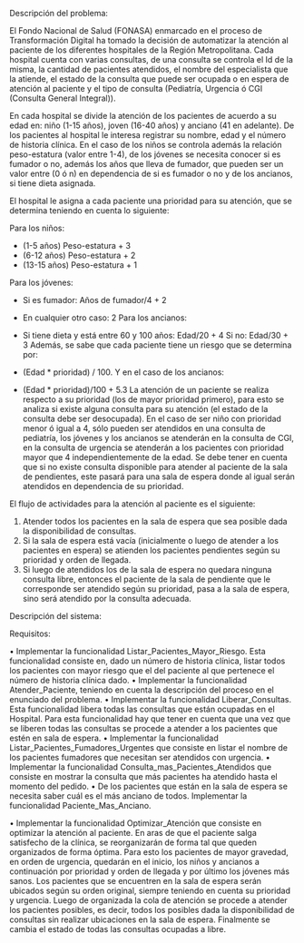 Descripción del problema:

El Fondo Nacional de Salud (FONASA) enmarcado en el proceso de Transformación Digital ha
tomado la decisión de automatizar la atención al paciente de los diferentes hospitales de la Región
Metropolitana. Cada hospital cuenta con varias consultas, de una consulta se controla el Id de la
misma, la cantidad de pacientes atendidos, el nombre del especialista que la atiende, el estado de la
consulta que puede ser ocupada o en espera de atención al paciente y el tipo de consulta (Pediatría,
Urgencia ó CGI (Consulta General Integral)).

En cada hospital se divide la atención de los pacientes de acuerdo a su edad en: niño (1-15 años),
joven (16-40 años) y anciano (41 en adelante). De los pacientes al hospital le interesa registrar su
nombre, edad y el número de historia clínica. En el caso de los niños se controla además la relación
peso-estatura (valor entre 1-4), de los jóvenes se necesita conocer si es fumador o no, además los
años que lleva de fumador, que pueden ser un valor entre (0 ó n) en dependencia de si es fumador o
no y de los ancianos, si tiene dieta asignada.

El hospital le asigna a cada paciente una prioridad para su atención, que se determina teniendo en
cuenta lo siguiente:

Para los niños:
- (1-5 años)
Peso-estatura + 3
- (6-12 años)
Peso-estatura + 2
- (13-15 años)
Peso-estatura + 1

Para los jóvenes:
- Si es fumador: Años de fumador/4 + 2
- En cualquier otro caso: 2
Para los ancianos:

- Si tiene dieta y está entre 60 y 100 años: Edad/20 + 4
Si no:
Edad/30 + 3
Además, se sabe que cada paciente tiene un riesgo que se determina por:
- (Edad * prioridad) / 100.
Y en el caso de los ancianos:
- (Edad * prioridad)/100 + 5.3
La atención de un paciente se realiza respecto a su prioridad (los de mayor prioridad primero), para
esto se analiza si existe alguna consulta para su atención (el estado de la consulta debe ser
desocupada). En el caso de ser niño con prioridad menor ó igual a 4, sólo pueden ser atendidos en
una consulta de pediatría, los jóvenes y los ancianos se atenderán en la consulta de CGI, en la
consulta de urgencia se atenderán a los pacientes con prioridad mayor que 4 independientemente de
la edad. Se debe tener en cuenta que si no existe consulta disponible para atender al paciente de la
sala de pendientes, este pasará para una sala de espera donde al igual serán atendidos en dependencia
de su prioridad.

El flujo de actividades para la atención al paciente es el siguiente:

1. Atender todos los pacientes en la sala de espera que sea posible dada la disponibilidad de
consultas.
2. Si la sala de espera está vacía (inicialmente o luego de atender a los pacientes en espera) se
atienden los pacientes pendientes según su prioridad y orden de llegada.
3. Si luego de atendidos los de la sala de espera no quedara ninguna consulta libre, entonces
el paciente de la sala de pendiente que le corresponde ser atendido según su prioridad, pasa a la sala
de espera, sino será atendido por la consulta adecuada.

Descripción del sistema:

Requisitos:

• Implementar la funcionalidad Listar_Pacientes_Mayor_Riesgo. Esta funcionalidad
consiste en, dado un número de historia clínica, listar todos los pacientes con mayor riesgo
que el del paciente al que pertenece el número de historia clínica dado.
• Implementar la funcionalidad Atender_Paciente, teniendo en cuenta la descripción del
proceso en el enunciado del problema.
• Implementar la funcionalidad Liberar_Consultas. Esta funcionalidad libera todas las
consultas que están ocupadas en el Hospital. Para esta funcionalidad hay que tener en cuenta
que una vez que se liberen todas las consultas se procede a atender a los pacientes que estén
en sala de espera.
• Implementar la funcionalidad Listar_Pacientes_Fumadores_Urgentes que consiste
en listar el nombre de los pacientes fumadores que necesitan ser atendidos con urgencia.
• Implementar la funcionalidad Consulta_mas_Pacientes_Atendidos que consiste en
mostrar la consulta que más pacientes ha atendido hasta el momento del pedido.
• De los pacientes que están en la sala de espera se necesita saber cuál es el más anciano de
todos. Implementar la funcionalidad Paciente_Mas_Anciano.

• Implementar la funcionalidad Optimizar_Atención que consiste en optimizar la atención al
paciente. En aras de que el paciente salga satisfecho de la clínica, se reorganizarán de forma
tal que queden organizados de forma óptima. Para esto los pacientes de mayor gravedad, en
orden de urgencia, quedarán en el inicio, los niños y ancianos a continuación por prioridad
y orden de llegada y por último los jóvenes más sanos. Los pacientes que se encuentren en
la sala de espera serán ubicados según su orden original, siempre teniendo en cuenta su
prioridad y urgencia. Luego de organizada la cola de atención se procede a atender los
pacientes posibles, es decir, todos los posibles dada la disponibilidad de consultas sin realizar
ubicaciones en la sala de espera. Finalmente se cambia el estado de todas las consultas
ocupadas a libre.
